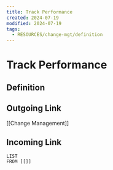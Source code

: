 ```yaml
---
title: Track Performance
created: 2024-07-19
modified: 2024-07-19
tags:
  - RESOURCES/change-mgt/definition
---
```

# Track Performance
## Definition

## Outgoing Link
[[Change Management]]
## Incoming Link
```dataview
LIST
FROM [[]]
```
